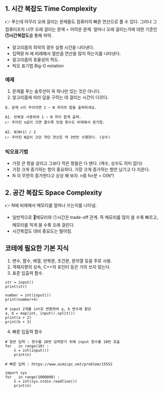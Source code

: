 ## 1. 시간 복잡도 Time Complexity
👉 푸는데 아무리 오래 걸리는 문제들도 컴퓨터의 빠른 연산으로 풀 수 있다. 그러나 그 컴퓨터조차 너무 오래 걸리는 문제 = 어려운 문제. 얼마나 오래 걸리는가에 대한 기준인 <b>🕑시간복잡도</b>를 통해 파악.

- 알고리즘의 최악의 경우 실행 시간을 나타낸다.
- 입력랑 N 에 비례해서 얼만큼 연산을 많이 하는지를 나타낸다.
- 알고리즘의 효율성의 척도.
- 빅오 표기법 Big-O notation

### 예제
1. 문제를 푸는 솔루션이 꼭 하나만 있는 것은 아니다.
2. 알고리즘에 따라 답을 구하는 데 걸리는 시간이 다르다.
```
Q. 문제 n이 주어지면 1 ~ N 까지의 합을 출력하세요.

A1. 반복문 사용하여 1 ~ N 까지 합계 출력.
👉 주어진 n값이 크면 클수록 덧셈 횟수도 비례해서 증가함.

A2. N(N+1) / 2
👉 주어진 N값이 크던 작던 연산은 딱 3번만 수행한다. (상수)
```

### 빅오표기법
- 가장 큰 항을 살리고 그보다 작은 항들은 다 뗀다. (계수, 상수도 의미 없다)
- 가장 크게 증가하는 항이 중요하다. 가장 크게 증가하는 항만 남기고 다 지운다.
- N 이 무한히 증가한다고 상상 해 보자. n중 for문 = O(Nⁿ)


## 2. 공간 복잡도 Space Complexity
👉 N에 비례해서 메모리를 얼마나 쓰는지를 나타냄. 
- 일반적으로 💾메모리와 🕑시간은 trade-off 관계. 즉 메모리를 많이 쓸 수록 빠르고, 메모리를 적게 쓸 수록 오래 걸린다. 
- 시간복잡도 대비 중요도는 떨어짐.


## 코테에 필요한 기본 지식
1. 변수, 함수, 배열, 반복문, 조건문, 문자열 등을 주로 사용.
2. 객체지향의 상속, C++의 포인터 등은 거의 쓰지 않는다.
3. 표준 입출력 함수.
```
str = input()
print(str)

number = int(input())
print(number+4)

# input 2개를 int로 변환하여 a, b 변수에 할당
a, b = map(int, input().split())
print(a + 2)
print(b + 3)
```

4. 빠른 입출력 함수
```
# 일반 입력 : 정수를 10번 입력받기 위해 input 함수를 10번 호출
for _ in range(10) :
    n = int(input()) 
    print(n)

# 빠른 입력 : https://www.acmicpc.net/problem/15552

import sys
for _ in range(1000000) :
    n = int(sys.stdin.readline())
    print(n)

```